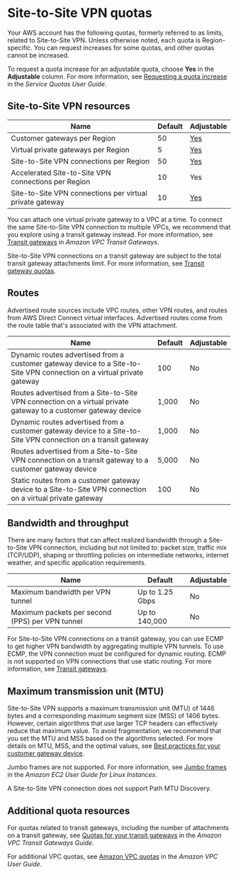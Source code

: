 # Site\-to\-Site VPN quotas<a name="vpn-limits"></a>

Your AWS account has the following quotas, formerly referred to as limits, related to Site\-to\-Site VPN\. Unless otherwise noted, each quota is Region\-specific\. You can request increases for some quotas, and other quotas cannot be increased\.

To request a quota increase for an adjustable quota, choose **Yes** in the **Adjustable** column\. For more information, see [Requesting a quota increase](https://docs.aws.amazon.com/servicequotas/latest/userguide/request-quota-increase.html) in the *Service Quotas User Guide*\.

## Site\-to\-Site VPN resources<a name="vpn-quotas-resources"></a>


| Name | Default | Adjustable | 
| --- | --- | --- | 
| Customer gateways per Region | 50 | [Yes](https://console.aws.amazon.com/servicequotas/home/services/ec2/quotas/L-4FB7FF5D) | 
| Virtual private gateways per Region | 5 | [Yes](https://console.aws.amazon.com/servicequotas/home/services/ec2/quotas/L-7029FAB6) | 
| Site\-to\-Site VPN connections per Region | 50 | [Yes](https://console.aws.amazon.com/servicequotas/home/services/ec2/quotas/L-3E6EC3A3) | 
| Accelerated Site\-to\-Site VPN connections per Region | 10 | Yes | 
| Site\-to\-Site VPN connections per virtual private gateway | 10 | [Yes](https://console.aws.amazon.com/servicequotas/home/services/ec2/quotas/L-B91E5754) | 

You can attach one virtual private gateway to a VPC at a time\. To connect the same Site\-to\-Site VPN connection to multiple VPCs, we recommend that you explore using a transit gateway instead\. For more information, see [Transit gateways](https://docs.aws.amazon.com/vpc/latest/tgw/tgw-transit-gateways.html) in *Amazon VPC Transit Gateways*\.

Site\-to\-Site VPN connections on a transit gateway are subject to the total transit gateway attachments limit\. For more information, see [Transit gateway quotas](https://docs.aws.amazon.com/vpc/latest/tgw/transit-gateway-quotas.html)\.

## Routes<a name="vpn-quotas-routes"></a>

Advertised route sources include VPC routes, other VPN routes, and routes from AWS Direct Connect virtual interfaces\. Advertised routes come from the route table that's associated with the VPN attachment\.


| Name | Default | Adjustable | 
| --- | --- | --- | 
| Dynamic routes advertised from a customer gateway device to a Site\-to\-Site VPN connection on a virtual private gateway | 100 | No | 
| Routes advertised from a Site\-to\-Site VPN connection on a virtual private gateway to a customer gateway device | 1,000 | No | 
| Dynamic routes advertised from a customer gateway device to a Site\-to\-Site VPN connection on a transit gateway | 1,000 | No | 
| Routes advertised from a Site\-to\-Site VPN connection on a transit gateway to a customer gateway device | 5,000 | No | 
| Static routes from a customer gateway device to a Site\-to\-Site VPN connection on a virtual private gateway | 100 | No | 

## Bandwidth and throughput<a name="vpn-quotas-bandwidth"></a>

There are many factors that can affect realized bandwidth through a Site\-to\-Site VPN connection, including but not limited to: packet size, traffic mix \(TCP/UDP\), shaping or throttling policies on intermediate networks, internet weather, and specific application requirements\.


| Name | Default | Adjustable | 
| --- | --- | --- | 
| Maximum bandwidth per VPN tunnel | Up to 1\.25 Gbps | No | 
| Maximum packets per second \(PPS\) per VPN tunnel | Up to 140,000 | No | 

For Site\-to\-Site VPN connections on a transit gateway, you can use ECMP to get higher VPN bandwidth by aggregating multiple VPN tunnels\. To use ECMP, the VPN connection must be configured for dynamic routing\. ECMP is not supported on VPN connections that use static routing\. For more information, see [Transit gateways](https://docs.aws.amazon.com/vpc/latest/tgw/tgw-transit-gateways.html)\.

## Maximum transmission unit \(MTU\)<a name="vpn-quotas-mtu"></a>

Site\-to\-Site VPN supports a maximum transmission unit \(MTU\) of 1446 bytes and a corresponding maximum segment size \(MSS\) of 1406 bytes\. However, certain algorithms that use larger TCP headers can effectively reduce that maximum value\. To avoid fragmentation, we recommend that you set the MTU and MSS based on the algorithms selected\. For more details on MTU, MSS, and the optimal values, see [Best practices for your customer gateway device](your-cgw.md#cgw-best-practice)\.

Jumbo frames are not supported\. For more information, see [Jumbo frames](https://docs.aws.amazon.com/AWSEC2/latest/UserGuide/network_mtu.html#jumbo_frame_instances) in the *Amazon EC2 User Guide for Linux Instances*\.

A Site\-to\-Site VPN connection does not support Path MTU Discovery\.

## Additional quota resources<a name="vpn-quotas-additional"></a>

For quotas related to transit gateways, including the number of attachments on a transit gateway, see [Quotas for your transit gateways](https://docs.aws.amazon.com/vpc/latest/tgw/transit-gateway-limits.html) in the *Amazon VPC Transit Gateways Guide*\.

For additional VPC quotas, see [Amazon VPC quotas](https://docs.aws.amazon.com/vpc/latest/userguide/amazon-vpc-limits.html) in the *Amazon VPC User Guide*\.
